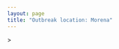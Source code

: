 ```yaml
---
layout: page
title: "Outbreak location: Morena"
---
```

<div id="mapid">
<script src="https://buda-magenta.github.io/hazard_map/load_map.js"></script>
><script>
var marker_outbreak = L.marker([26.166667, 77.500000],{"autoPan": true}).addTo(map); marker_outbreak.bindTooltip("Morena").openTooltip();

var circle_1 = L.circle([25.531031, 78.652689], {"pane": "markerPane", "color": "red", "fill": true, "fillOpacity": 0.2, "fillRule": "evenodd", "lineCap": "round", "lineJoin": "round", "opacity": 1.0, "radius": 96545, "stroke": true, "weight": 3}).addTo(map);
circle_1.bindTooltip("Jhansi<br>rank: 1<br>hazard index: 0.096545")
circle_1.bindPopup('<a href="https://buda-magenta.github.io/hazard_map/Jhansi">Jhansi</a>')

var circle_2 = L.circle([27.175255, 78.009816], {"pane": "markerPane", "color": "red", "fill": true, "fillOpacity": 0.2, "fillRule": "evenodd", "lineCap": "round", "lineJoin": "round", "opacity": 1.0, "radius": 59212, "stroke": true, "weight": 3}).addTo(map);
circle_2.bindTooltip("Agra<br>rank: 2<br>hazard index: 0.059213")
circle_2.bindPopup('<a href="https://buda-magenta.github.io/hazard_map/Agra">Agra</a>')

var circle_3 = L.circle([26.203725, 78.157363], {"pane": "markerPane", "color": "red", "fill": true, "fillOpacity": 0.2, "fillRule": "evenodd", "lineCap": "round", "lineJoin": "round", "opacity": 1.0, "radius": 47018, "stroke": true, "weight": 3}).addTo(map);
circle_3.bindTooltip("Gwalior<br>rank: 3<br>hazard index: 0.047018")
circle_3.bindPopup('<a href="https://buda-magenta.github.io/hazard_map/Gwalior">Gwalior</a>')

var circle_4 = L.circle([26.915458, 75.818982], {"pane": "markerPane", "color": "red", "fill": true, "fillOpacity": 0.2, "fillRule": "evenodd", "lineCap": "round", "lineJoin": "round", "opacity": 1.0, "radius": 40057, "stroke": true, "weight": 3}).addTo(map);
circle_4.bindTooltip("Jaipur<br>rank: 4<br>hazard index: 0.040057")
circle_4.bindPopup('<a href="https://buda-magenta.github.io/hazard_map/Jaipur">Jaipur</a>')

var circle_5 = L.circle([28.651718, 77.221939], {"pane": "markerPane", "color": "red", "fill": true, "fillOpacity": 0.2, "fillRule": "evenodd", "lineCap": "round", "lineJoin": "round", "opacity": 1.0, "radius": 14763, "stroke": true, "weight": 3}).addTo(map);
circle_5.bindTooltip("Delhi<br>rank: 5<br>hazard index: 0.014764")
circle_5.bindPopup('<a href="https://buda-magenta.github.io/hazard_map/Delhi">Delhi</a>')

var circle_6 = L.circle([25.196826, 76.000893], {"pane": "markerPane", "color": "red", "fill": true, "fillOpacity": 0.2, "fillRule": "evenodd", "lineCap": "round", "lineJoin": "round", "opacity": 1.0, "radius": 12462, "stroke": true, "weight": 3}).addTo(map);
circle_6.bindTooltip("Kota<br>rank: 6<br>hazard index: 0.012463")
circle_6.bindPopup('<a href="https://buda-magenta.github.io/hazard_map/Kota">Kota</a>')

var circle_7 = L.circle([27.876990, 78.137290], {"pane": "markerPane", "color": "red", "fill": true, "fillOpacity": 0.2, "fillRule": "evenodd", "lineCap": "round", "lineJoin": "round", "opacity": 1.0, "radius": 11090, "stroke": true, "weight": 3}).addTo(map);
circle_7.bindTooltip("Aligarh<br>rank: 7<br>hazard index: 0.011091")
circle_7.bindPopup('<a href="https://buda-magenta.github.io/hazard_map/Aligarh">Aligarh</a>')

var circle_8 = L.circle([27.177366, 78.389912], {"pane": "markerPane", "color": "red", "fill": true, "fillOpacity": 0.2, "fillRule": "evenodd", "lineCap": "round", "lineJoin": "round", "opacity": 1.0, "radius": 7514, "stroke": true, "weight": 3}).addTo(map);
circle_8.bindTooltip("Firozabad<br>rank: 8<br>hazard index: 0.007515")
circle_8.bindPopup('<a href="https://buda-magenta.github.io/hazard_map/Firozabad">Firozabad</a>')

var circle_9 = L.circle([24.917151, 76.696403], {"pane": "markerPane", "color": "red", "fill": true, "fillOpacity": 0.2, "fillRule": "evenodd", "lineCap": "round", "lineJoin": "round", "opacity": 1.0, "radius": 6385, "stroke": true, "weight": 3}).addTo(map);
circle_9.bindTooltip("Baran<br>rank: 9<br>hazard index: 0.006386")
circle_9.bindPopup('<a href="https://buda-magenta.github.io/hazard_map/Baran">Baran</a>')

var circle_10 = L.circle([26.460914, 80.321759], {"pane": "markerPane", "color": "red", "fill": true, "fillOpacity": 0.2, "fillRule": "evenodd", "lineCap": "round", "lineJoin": "round", "opacity": 1.0, "radius": 6275, "stroke": true, "weight": 3}).addTo(map);
circle_10.bindTooltip("Kanpur<br>rank: 10<br>hazard index: 0.006276")
circle_10.bindPopup('<a href="https://buda-magenta.github.io/hazard_map/Kanpur">Kanpur</a>')

var circle_11 = L.circle([26.122147, 75.663754], {"pane": "markerPane", "color": "red", "fill": true, "fillOpacity": 0.2, "fillRule": "evenodd", "lineCap": "round", "lineJoin": "round", "opacity": 1.0, "radius": 5976, "stroke": true, "weight": 3}).addTo(map);
circle_11.bindTooltip("Tonk<br>rank: 11<br>hazard index: 0.005977")
circle_11.bindPopup('<a href="https://buda-magenta.github.io/hazard_map/Tonk">Tonk</a>')

var circle_12 = L.circle([27.633333, 77.583333], {"pane": "markerPane", "color": "red", "fill": true, "fillOpacity": 0.2, "fillRule": "evenodd", "lineCap": "round", "lineJoin": "round", "opacity": 1.0, "radius": 4914, "stroke": true, "weight": 3}).addTo(map);
circle_12.bindTooltip("Mathura<br>rank: 12<br>hazard index: 0.004915")
circle_12.bindPopup('<a href="https://buda-magenta.github.io/hazard_map/Mathura">Mathura</a>')

var circle_13 = L.circle([26.653396, 77.624206], {"pane": "markerPane", "color": "red", "fill": true, "fillOpacity": 0.2, "fillRule": "evenodd", "lineCap": "round", "lineJoin": "round", "opacity": 1.0, "radius": 4654, "stroke": true, "weight": 3}).addTo(map);
circle_13.bindTooltip("Dhaulpur<br>rank: 13<br>hazard index: 0.004654")
circle_13.bindPopup('<a href="https://buda-magenta.github.io/hazard_map/Dhaulpur">Dhaulpur</a>')

var circle_14 = L.circle([25.375241, 77.828119], {"pane": "markerPane", "color": "red", "fill": true, "fillOpacity": 0.2, "fillRule": "evenodd", "lineCap": "round", "lineJoin": "round", "opacity": 1.0, "radius": 4222, "stroke": true, "weight": 3}).addTo(map);
circle_14.bindTooltip("Shivpuri<br>rank: 14<br>hazard index: 0.004223")
circle_14.bindPopup('<a href="https://buda-magenta.github.io/hazard_map/Shivpuri">Shivpuri</a>')

var circle_15 = L.circle([27.639077, 76.614452], {"pane": "markerPane", "color": "red", "fill": true, "fillOpacity": 0.2, "fillRule": "evenodd", "lineCap": "round", "lineJoin": "round", "opacity": 1.0, "radius": 3924, "stroke": true, "weight": 3}).addTo(map);
circle_15.bindTooltip("Alwar<br>rank: 15<br>hazard index: 0.003924")
circle_15.bindPopup('<a href="https://buda-magenta.github.io/hazard_map/Alwar">Alwar</a>')

var circle_16 = L.circle([24.500000, 77.500000], {"pane": "markerPane", "color": "red", "fill": true, "fillOpacity": 0.2, "fillRule": "evenodd", "lineCap": "round", "lineJoin": "round", "opacity": 1.0, "radius": 3837, "stroke": true, "weight": 3}).addTo(map);
circle_16.bindTooltip("Guna<br>rank: 16<br>hazard index: 0.003837")
circle_16.bindPopup('<a href="https://buda-magenta.github.io/hazard_map/Guna">Guna</a>')

var circle_17 = L.circle([25.500000, 75.833333], {"pane": "markerPane", "color": "red", "fill": true, "fillOpacity": 0.2, "fillRule": "evenodd", "lineCap": "round", "lineJoin": "round", "opacity": 1.0, "radius": 3782, "stroke": true, "weight": 3}).addTo(map);
circle_17.bindTooltip("Bundi<br>rank: 17<br>hazard index: 0.003782")
circle_17.bindPopup('<a href="https://buda-magenta.github.io/hazard_map/Bundi">Bundi</a>')

var circle_18 = L.circle([27.265212, 77.369126], {"pane": "markerPane", "color": "red", "fill": true, "fillOpacity": 0.2, "fillRule": "evenodd", "lineCap": "round", "lineJoin": "round", "opacity": 1.0, "radius": 3285, "stroke": true, "weight": 3}).addTo(map);
circle_18.bindTooltip("Bharatpur<br>rank: 18<br>hazard index: 0.003286")
circle_18.bindPopup('<a href="https://buda-magenta.github.io/hazard_map/Bharatpur">Bharatpur</a>')

var circle_19 = L.circle([26.718324, 79.090254], {"pane": "markerPane", "color": "red", "fill": true, "fillOpacity": 0.2, "fillRule": "evenodd", "lineCap": "round", "lineJoin": "round", "opacity": 1.0, "radius": 3207, "stroke": true, "weight": 3}).addTo(map);
circle_19.bindTooltip("Etawah<br>rank: 19<br>hazard index: 0.003208")
circle_19.bindPopup('<a href="https://buda-magenta.github.io/hazard_map/Etawah">Etawah</a>')

var circle_20 = L.circle([24.700385, 78.518668], {"pane": "markerPane", "color": "red", "fill": true, "fillOpacity": 0.2, "fillRule": "evenodd", "lineCap": "round", "lineJoin": "round", "opacity": 1.0, "radius": 2997, "stroke": true, "weight": 3}).addTo(map);
circle_20.bindTooltip("Lalitpur<br>rank: 20<br>hazard index: 0.002998")
circle_20.bindPopup('<a href="https://buda-magenta.github.io/hazard_map/Lalitpur">Lalitpur</a>')

var circle_21 = L.circle([26.229141, 76.304533], {"pane": "markerPane", "color": "red", "fill": true, "fillOpacity": 0.2, "fillRule": "evenodd", "lineCap": "round", "lineJoin": "round", "opacity": 1.0, "radius": 2943, "stroke": true, "weight": 3}).addTo(map);
circle_21.bindTooltip("Sawai Madhopur<br>rank: 21<br>hazard index: 0.002943")
circle_21.bindPopup('<a href="https://buda-magenta.github.io/hazard_map/Sawai_Madhopur">Sawai Madhopur</a>')

var circle_22 = L.circle([26.500000, 78.750000], {"pane": "markerPane", "color": "red", "fill": true, "fillOpacity": 0.2, "fillRule": "evenodd", "lineCap": "round", "lineJoin": "round", "opacity": 1.0, "radius": 2774, "stroke": true, "weight": 3}).addTo(map);
circle_22.bindTooltip("Bhind<br>rank: 22<br>hazard index: 0.002775")
circle_22.bindPopup('<a href="https://buda-magenta.github.io/hazard_map/Bhind">Bhind</a>')

var circle_23 = L.circle([25.935955, 79.424328], {"pane": "markerPane", "color": "red", "fill": true, "fillOpacity": 0.2, "fillRule": "evenodd", "lineCap": "round", "lineJoin": "round", "opacity": 1.0, "radius": 2425, "stroke": true, "weight": 3}).addTo(map);
circle_23.bindTooltip("Orai<br>rank: 23<br>hazard index: 0.002426")
circle_23.bindPopup('<a href="https://buda-magenta.github.io/hazard_map/Orai">Orai</a>')

var circle_24 = L.circle([23.258486, 77.401989], {"pane": "markerPane", "color": "red", "fill": true, "fillOpacity": 0.2, "fillRule": "evenodd", "lineCap": "round", "lineJoin": "round", "opacity": 1.0, "radius": 2387, "stroke": true, "weight": 3}).addTo(map);
circle_24.bindTooltip("Bhopal<br>rank: 24<br>hazard index: 0.002387")
circle_24.bindPopup('<a href="https://buda-magenta.github.io/hazard_map/Bhopal">Bhopal</a>')

var circle_25 = L.circle([22.720362, 75.868200], {"pane": "markerPane", "color": "red", "fill": true, "fillOpacity": 0.2, "fillRule": "evenodd", "lineCap": "round", "lineJoin": "round", "opacity": 1.0, "radius": 2279, "stroke": true, "weight": 3}).addTo(map);
circle_25.bindTooltip("Indore<br>rank: 25<br>hazard index: 0.002279")
circle_25.bindPopup('<a href="https://buda-magenta.github.io/hazard_map/Indore">Indore</a>')

var circle_26 = L.circle([28.457876, 79.405571], {"pane": "markerPane", "color": "red", "fill": true, "fillOpacity": 0.2, "fillRule": "evenodd", "lineCap": "round", "lineJoin": "round", "opacity": 1.0, "radius": 2120, "stroke": true, "weight": 3}).addTo(map);
circle_26.bindTooltip("Bareilly<br>rank: 26<br>hazard index: 0.002121")
circle_26.bindPopup('<a href="https://buda-magenta.github.io/hazard_map/Bareilly">Bareilly</a>')

var circle_27 = L.circle([25.438130, 81.833800], {"pane": "markerPane", "color": "red", "fill": true, "fillOpacity": 0.2, "fillRule": "evenodd", "lineCap": "round", "lineJoin": "round", "opacity": 1.0, "radius": 1972, "stroke": true, "weight": 3}).addTo(map);
circle_27.bindTooltip("Allahabad<br>rank: 27<br>hazard index: 0.001973")
circle_27.bindPopup('<a href="https://buda-magenta.github.io/hazard_map/Allahabad">Allahabad</a>')

var circle_28 = L.circle([25.750000, 78.500000], {"pane": "markerPane", "color": "red", "fill": true, "fillOpacity": 0.2, "fillRule": "evenodd", "lineCap": "round", "lineJoin": "round", "opacity": 1.0, "radius": 1960, "stroke": true, "weight": 3}).addTo(map);
circle_28.bindTooltip("Datia<br>rank: 28<br>hazard index: 0.001961")
circle_28.bindPopup('<a href="https://buda-magenta.github.io/hazard_map/Datia">Datia</a>')

var circle_29 = L.circle([26.732501, 77.036312], {"pane": "markerPane", "color": "red", "fill": true, "fillOpacity": 0.2, "fillRule": "evenodd", "lineCap": "round", "lineJoin": "round", "opacity": 1.0, "radius": 1862, "stroke": true, "weight": 3}).addTo(map);
circle_29.bindTooltip("Hindaun<br>rank: 29<br>hazard index: 0.001863")
circle_29.bindPopup('<a href="https://buda-magenta.github.io/hazard_map/Hindaun">Hindaun</a>')

var circle_30 = L.circle([26.469100, 74.639000], {"pane": "markerPane", "color": "red", "fill": true, "fillOpacity": 0.2, "fillRule": "evenodd", "lineCap": "round", "lineJoin": "round", "opacity": 1.0, "radius": 1841, "stroke": true, "weight": 3}).addTo(map);
circle_30.bindTooltip("Ajmer<br>rank: 30<br>hazard index: 0.001842")
circle_30.bindPopup('<a href="https://buda-magenta.github.io/hazard_map/Ajmer">Ajmer</a>')

var circle_31 = L.circle([27.036604, 78.651436], {"pane": "markerPane", "color": "red", "fill": true, "fillOpacity": 0.2, "fillRule": "evenodd", "lineCap": "round", "lineJoin": "round", "opacity": 1.0, "radius": 1422, "stroke": true, "weight": 3}).addTo(map);
circle_31.bindTooltip("Shikohabad<br>rank: 31<br>hazard index: 0.001423")
circle_31.bindPopup('<a href="https://buda-magenta.github.io/hazard_map/Shikohabad">Shikohabad</a>')

var circle_32 = L.circle([26.838100, 80.934600], {"pane": "markerPane", "color": "red", "fill": true, "fillOpacity": 0.2, "fillRule": "evenodd", "lineCap": "round", "lineJoin": "round", "opacity": 1.0, "radius": 1297, "stroke": true, "weight": 3}).addTo(map);
circle_32.bindTooltip("Lucknow<br>rank: 32<br>hazard index: 0.001298")
circle_32.bindPopup('<a href="https://buda-magenta.github.io/hazard_map/Lucknow">Lucknow</a>')

var circle_33 = L.circle([26.296772, 73.035143], {"pane": "markerPane", "color": "red", "fill": true, "fillOpacity": 0.2, "fillRule": "evenodd", "lineCap": "round", "lineJoin": "round", "opacity": 1.0, "radius": 1230, "stroke": true, "weight": 3}).addTo(map);
circle_33.bindTooltip("Jodhpur<br>rank: 33<br>hazard index: 0.001231")
circle_33.bindPopup('<a href="https://buda-magenta.github.io/hazard_map/Jodhpur">Jodhpur</a>')

var circle_34 = L.circle([27.209822, 79.048137], {"pane": "markerPane", "color": "red", "fill": true, "fillOpacity": 0.2, "fillRule": "evenodd", "lineCap": "round", "lineJoin": "round", "opacity": 1.0, "radius": 1217, "stroke": true, "weight": 3}).addTo(map);
circle_34.bindTooltip("Mainpuri<br>rank: 34<br>hazard index: 0.001217")
circle_34.bindPopup('<a href="https://buda-magenta.github.io/hazard_map/Mainpuri">Mainpuri</a>')

var circle_35 = L.circle([29.154148, 77.305954], {"pane": "markerPane", "color": "red", "fill": true, "fillOpacity": 0.2, "fillRule": "evenodd", "lineCap": "round", "lineJoin": "round", "opacity": 1.0, "radius": 1146, "stroke": true, "weight": 3}).addTo(map);
circle_35.bindTooltip("Baraut<br>rank: 35<br>hazard index: 0.001146")
circle_35.bindPopup('<a href="https://buda-magenta.github.io/hazard_map/Baraut">Baraut</a>')

var circle_36 = L.circle([27.573243, 78.111739], {"pane": "markerPane", "color": "red", "fill": true, "fillOpacity": 0.2, "fillRule": "evenodd", "lineCap": "round", "lineJoin": "round", "opacity": 1.0, "radius": 1100, "stroke": true, "weight": 3}).addTo(map);
circle_36.bindTooltip("Hathras<br>rank: 36<br>hazard index: 0.001101")
circle_36.bindPopup('<a href="https://buda-magenta.github.io/hazard_map/Hathras">Hathras</a>')

var circle_37 = L.circle([28.402979, 77.310384], {"pane": "markerPane", "color": "red", "fill": true, "fillOpacity": 0.2, "fillRule": "evenodd", "lineCap": "round", "lineJoin": "round", "opacity": 1.0, "radius": 1095, "stroke": true, "weight": 3}).addTo(map);
circle_37.bindTooltip("Faridabad<br>rank: 37<br>hazard index: 0.001096")
circle_37.bindPopup('<a href="https://buda-magenta.github.io/hazard_map/Faridabad">Faridabad</a>')

var circle_38 = L.circle([19.075990, 72.877393], {"pane": "markerPane", "color": "red", "fill": true, "fillOpacity": 0.2, "fillRule": "evenodd", "lineCap": "round", "lineJoin": "round", "opacity": 1.0, "radius": 1084, "stroke": true, "weight": 3}).addTo(map);
circle_38.bindTooltip("Mumbai<br>rank: 38<br>hazard index: 0.001085")
circle_38.bindPopup('<a href="https://buda-magenta.github.io/hazard_map/Mumbai">Mumbai</a>')

var circle_39 = L.circle([25.476300, 80.339500], {"pane": "markerPane", "color": "red", "fill": true, "fillOpacity": 0.2, "fillRule": "evenodd", "lineCap": "round", "lineJoin": "round", "opacity": 1.0, "radius": 1046, "stroke": true, "weight": 3}).addTo(map);
circle_39.bindTooltip("Banda<br>rank: 39<br>hazard index: 0.001047")
circle_39.bindPopup('<a href="https://buda-magenta.github.io/hazard_map/Banda">Banda</a>')

var circle_40 = L.circle([21.149813, 79.082056], {"pane": "markerPane", "color": "red", "fill": true, "fillOpacity": 0.2, "fillRule": "evenodd", "lineCap": "round", "lineJoin": "round", "opacity": 1.0, "radius": 888, "stroke": true, "weight": 3}).addTo(map);
circle_40.bindTooltip("Nagpur<br>rank: 40<br>hazard index: 0.000888")
circle_40.bindPopup('<a href="https://buda-magenta.github.io/hazard_map/Nagpur">Nagpur</a>')

var circle_41 = L.circle([23.021624, 72.579707], {"pane": "markerPane", "color": "red", "fill": true, "fillOpacity": 0.2, "fillRule": "evenodd", "lineCap": "round", "lineJoin": "round", "opacity": 1.0, "radius": 657, "stroke": true, "weight": 3}).addTo(map);
circle_41.bindTooltip("Ahmedabad<br>rank: 41<br>hazard index: 0.000657")
circle_41.bindPopup('<a href="https://buda-magenta.github.io/hazard_map/Ahmedabad">Ahmedabad</a>')

var circle_42 = L.circle([23.160894, 79.949770], {"pane": "markerPane", "color": "red", "fill": true, "fillOpacity": 0.2, "fillRule": "evenodd", "lineCap": "round", "lineJoin": "round", "opacity": 1.0, "radius": 641, "stroke": true, "weight": 3}).addTo(map);
circle_42.bindTooltip("Jabalpur<br>rank: 42<br>hazard index: 0.000642")
circle_42.bindPopup('<a href="https://buda-magenta.github.io/hazard_map/Jabalpur">Jabalpur</a>')

var circle_43 = L.circle([23.809612, 78.759114], {"pane": "markerPane", "color": "red", "fill": true, "fillOpacity": 0.2, "fillRule": "evenodd", "lineCap": "round", "lineJoin": "round", "opacity": 1.0, "radius": 599, "stroke": true, "weight": 3}).addTo(map);
circle_43.bindTooltip("Sagar<br>rank: 43<br>hazard index: 0.000599")
circle_43.bindPopup('<a href="https://buda-magenta.github.io/hazard_map/Sagar">Sagar</a>')

var circle_44 = L.circle([28.863842, 78.805778], {"pane": "markerPane", "color": "red", "fill": true, "fillOpacity": 0.2, "fillRule": "evenodd", "lineCap": "round", "lineJoin": "round", "opacity": 1.0, "radius": 568, "stroke": true, "weight": 3}).addTo(map);
circle_44.bindTooltip("Moradabad<br>rank: 44<br>hazard index: 0.000569")
circle_44.bindPopup('<a href="https://buda-magenta.github.io/hazard_map/Moradabad">Moradabad</a>')

var circle_45 = L.circle([30.909016, 75.851601], {"pane": "markerPane", "color": "red", "fill": true, "fillOpacity": 0.2, "fillRule": "evenodd", "lineCap": "round", "lineJoin": "round", "opacity": 1.0, "radius": 526, "stroke": true, "weight": 3}).addTo(map);
circle_45.bindTooltip("Ludhiana<br>rank: 45<br>hazard index: 0.000526")
circle_45.bindPopup('<a href="https://buda-magenta.github.io/hazard_map/Ludhiana">Ludhiana</a>')

var circle_46 = L.circle([28.015929, 73.317137], {"pane": "markerPane", "color": "red", "fill": true, "fillOpacity": 0.2, "fillRule": "evenodd", "lineCap": "round", "lineJoin": "round", "opacity": 1.0, "radius": 502, "stroke": true, "weight": 3}).addTo(map);
circle_46.bindTooltip("Bikaner<br>rank: 46<br>hazard index: 0.000502")
circle_46.bindPopup('<a href="https://buda-magenta.github.io/hazard_map/Bikaner">Bikaner</a>')

var circle_47 = L.circle([13.083694, 80.270186], {"pane": "markerPane", "color": "red", "fill": true, "fillOpacity": 0.2, "fillRule": "evenodd", "lineCap": "round", "lineJoin": "round", "opacity": 1.0, "radius": 486, "stroke": true, "weight": 3}).addTo(map);
circle_47.bindTooltip("Chennai<br>rank: 47<br>hazard index: 0.000486")
circle_47.bindPopup('<a href="https://buda-magenta.github.io/hazard_map/Chennai">Chennai</a>')

var circle_48 = L.circle([25.488773, 74.699613], {"pane": "markerPane", "color": "red", "fill": true, "fillOpacity": 0.2, "fillRule": "evenodd", "lineCap": "round", "lineJoin": "round", "opacity": 1.0, "radius": 439, "stroke": true, "weight": 3}).addTo(map);
circle_48.bindTooltip("Bhilwara<br>rank: 48<br>hazard index: 0.000440")
circle_48.bindPopup('<a href="https://buda-magenta.github.io/hazard_map/Bhilwara">Bhilwara</a>')

var circle_49 = L.circle([26.588559, 74.861097], {"pane": "markerPane", "color": "red", "fill": true, "fillOpacity": 0.2, "fillRule": "evenodd", "lineCap": "round", "lineJoin": "round", "opacity": 1.0, "radius": 433, "stroke": true, "weight": 3}).addTo(map);
circle_49.bindTooltip("Kishangarh<br>rank: 49<br>hazard index: 0.000434")
circle_49.bindPopup('<a href="https://buda-magenta.github.io/hazard_map/Kishangarh">Kishangarh</a>')

var circle_50 = L.circle([27.662826, 75.027926], {"pane": "markerPane", "color": "red", "fill": true, "fillOpacity": 0.2, "fillRule": "evenodd", "lineCap": "round", "lineJoin": "round", "opacity": 1.0, "radius": 428, "stroke": true, "weight": 3}).addTo(map);
circle_50.bindTooltip("Sikar<br>rank: 50<br>hazard index: 0.000429")
circle_50.bindPopup('<a href="https://buda-magenta.github.io/hazard_map/Sikar">Sikar</a>')

var circle_51 = L.circle([23.916667, 78.000000], {"pane": "markerPane", "color": "red", "fill": true, "fillOpacity": 0.2, "fillRule": "evenodd", "lineCap": "round", "lineJoin": "round", "opacity": 1.0, "radius": 418, "stroke": true, "weight": 3}).addTo(map);
circle_51.bindTooltip("Vidisha<br>rank: 51<br>hazard index: 0.000419")
circle_51.bindPopup('<a href="https://buda-magenta.github.io/hazard_map/Vidisha">Vidisha</a>')

var circle_52 = L.circle([23.174597, 75.785142], {"pane": "markerPane", "color": "red", "fill": true, "fillOpacity": 0.2, "fillRule": "evenodd", "lineCap": "round", "lineJoin": "round", "opacity": 1.0, "radius": 398, "stroke": true, "weight": 3}).addTo(map);
circle_52.bindTooltip("Ujjain<br>rank: 52<br>hazard index: 0.000398")
circle_52.bindPopup('<a href="https://buda-magenta.github.io/hazard_map/Ujjain">Ujjain</a>')

var circle_53 = L.circle([18.521428, 73.854454], {"pane": "markerPane", "color": "red", "fill": true, "fillOpacity": 0.2, "fillRule": "evenodd", "lineCap": "round", "lineJoin": "round", "opacity": 1.0, "radius": 375, "stroke": true, "weight": 3}).addTo(map);
circle_53.bindTooltip("Pune<br>rank: 53<br>hazard index: 0.000376")
circle_53.bindPopup('<a href="https://buda-magenta.github.io/hazard_map/Pune">Pune</a>')

var circle_54 = L.circle([29.938447, 78.145298], {"pane": "markerPane", "color": "red", "fill": true, "fillOpacity": 0.2, "fillRule": "evenodd", "lineCap": "round", "lineJoin": "round", "opacity": 1.0, "radius": 352, "stroke": true, "weight": 3}).addTo(map);
circle_54.bindTooltip("Haridwar<br>rank: 54<br>hazard index: 0.000353")
circle_54.bindPopup('<a href="https://buda-magenta.github.io/hazard_map/Haridwar">Haridwar</a>')

var circle_55 = L.circle([28.428262, 77.002700], {"pane": "markerPane", "color": "red", "fill": true, "fillOpacity": 0.2, "fillRule": "evenodd", "lineCap": "round", "lineJoin": "round", "opacity": 1.0, "radius": 304, "stroke": true, "weight": 3}).addTo(map);
circle_55.bindTooltip("Gurgaon<br>rank: 55<br>hazard index: 0.000305")
circle_55.bindPopup('<a href="https://buda-magenta.github.io/hazard_map/Gurgaon">Gurgaon</a>')

var circle_56 = L.circle([24.935635, 82.647701], {"pane": "markerPane", "color": "red", "fill": true, "fillOpacity": 0.2, "fillRule": "evenodd", "lineCap": "round", "lineJoin": "round", "opacity": 1.0, "radius": 292, "stroke": true, "weight": 3}).addTo(map);
circle_56.bindTooltip("Mirzapur<br>rank: 56<br>hazard index: 0.000292")
circle_56.bindPopup('<a href="https://buda-magenta.github.io/hazard_map/Mirzapur">Mirzapur</a>')

var circle_57 = L.circle([17.388786, 78.461065], {"pane": "markerPane", "color": "red", "fill": true, "fillOpacity": 0.2, "fillRule": "evenodd", "lineCap": "round", "lineJoin": "round", "opacity": 1.0, "radius": 283, "stroke": true, "weight": 3}).addTo(map);
circle_57.bindTooltip("Hyderabad<br>rank: 57<br>hazard index: 0.000283")
circle_57.bindPopup('<a href="https://buda-magenta.github.io/hazard_map/Hyderabad">Hyderabad</a>')

var circle_58 = L.circle([31.292011, 75.568058], {"pane": "markerPane", "color": "red", "fill": true, "fillOpacity": 0.2, "fillRule": "evenodd", "lineCap": "round", "lineJoin": "round", "opacity": 1.0, "radius": 281, "stroke": true, "weight": 3}).addTo(map);
circle_58.bindTooltip("Jalandhar<br>rank: 58<br>hazard index: 0.000281")
circle_58.bindPopup('<a href="https://buda-magenta.github.io/hazard_map/Jalandhar">Jalandhar</a>')

var circle_59 = L.circle([29.988077, 77.508130], {"pane": "markerPane", "color": "red", "fill": true, "fillOpacity": 0.2, "fillRule": "evenodd", "lineCap": "round", "lineJoin": "round", "opacity": 1.0, "radius": 280, "stroke": true, "weight": 3}).addTo(map);
circle_59.bindTooltip("Saharanpur<br>rank: 59<br>hazard index: 0.000280")
circle_59.bindPopup('<a href="https://buda-magenta.github.io/hazard_map/Saharanpur">Saharanpur</a>')

var circle_60 = L.circle([25.954628, 83.647350], {"pane": "markerPane", "color": "red", "fill": true, "fillOpacity": 0.2, "fillRule": "evenodd", "lineCap": "round", "lineJoin": "round", "opacity": 1.0, "radius": 273, "stroke": true, "weight": 3}).addTo(map);
circle_60.bindTooltip("Maunath Bhanjan<br>rank: 60<br>hazard index: 0.000274")
circle_60.bindPopup('<a href="https://buda-magenta.github.io/hazard_map/Maunath_Bhanjan">Maunath Bhanjan</a>')

var circle_61 = L.circle([29.000653, 77.768229], {"pane": "markerPane", "color": "red", "fill": true, "fillOpacity": 0.2, "fillRule": "evenodd", "lineCap": "round", "lineJoin": "round", "opacity": 1.0, "radius": 271, "stroke": true, "weight": 3}).addTo(map);
circle_61.bindTooltip("Meerut<br>rank: 61<br>hazard index: 0.000271")
circle_61.bindPopup('<a href="https://buda-magenta.github.io/hazard_map/Meerut">Meerut</a>')

var circle_62 = L.circle([12.979120, 77.591300], {"pane": "markerPane", "color": "red", "fill": true, "fillOpacity": 0.2, "fillRule": "evenodd", "lineCap": "round", "lineJoin": "round", "opacity": 1.0, "radius": 253, "stroke": true, "weight": 3}).addTo(map);
circle_62.bindTooltip("Bangalore<br>rank: 62<br>hazard index: 0.000254")
circle_62.bindPopup('<a href="https://buda-magenta.github.io/hazard_map/Bangalore">Bangalore</a>')

var circle_63 = L.circle([20.843512, 75.525927], {"pane": "markerPane", "color": "red", "fill": true, "fillOpacity": 0.2, "fillRule": "evenodd", "lineCap": "round", "lineJoin": "round", "opacity": 1.0, "radius": 245, "stroke": true, "weight": 3}).addTo(map);
circle_63.bindTooltip("Jalgaon<br>rank: 63<br>hazard index: 0.000245")
circle_63.bindPopup('<a href="https://buda-magenta.github.io/hazard_map/Jalgaon">Jalgaon</a>')

var circle_64 = L.circle([25.335649, 83.007629], {"pane": "markerPane", "color": "red", "fill": true, "fillOpacity": 0.2, "fillRule": "evenodd", "lineCap": "round", "lineJoin": "round", "opacity": 1.0, "radius": 243, "stroke": true, "weight": 3}).addTo(map);
circle_64.bindTooltip("Varanasi<br>rank: 64<br>hazard index: 0.000244")
circle_64.bindPopup('<a href="https://buda-magenta.github.io/hazard_map/Varanasi">Varanasi</a>')

var circle_65 = L.circle([24.578721, 73.686257], {"pane": "markerPane", "color": "red", "fill": true, "fillOpacity": 0.2, "fillRule": "evenodd", "lineCap": "round", "lineJoin": "round", "opacity": 1.0, "radius": 232, "stroke": true, "weight": 3}).addTo(map);
circle_65.bindTooltip("Udaipur<br>rank: 65<br>hazard index: 0.000232")
circle_65.bindPopup('<a href="https://buda-magenta.github.io/hazard_map/Udaipur">Udaipur</a>')

var circle_66 = L.circle([21.237947, 81.633683], {"pane": "markerPane", "color": "red", "fill": true, "fillOpacity": 0.2, "fillRule": "evenodd", "lineCap": "round", "lineJoin": "round", "opacity": 1.0, "radius": 226, "stroke": true, "weight": 3}).addTo(map);
circle_66.bindTooltip("Raipur<br>rank: 66<br>hazard index: 0.000226")
circle_66.bindPopup('<a href="https://buda-magenta.github.io/hazard_map/Raipur">Raipur</a>')

var circle_67 = L.circle([27.437194, 79.489129], {"pane": "markerPane", "color": "red", "fill": true, "fillOpacity": 0.2, "fillRule": "evenodd", "lineCap": "round", "lineJoin": "round", "opacity": 1.0, "radius": 220, "stroke": true, "weight": 3}).addTo(map);
circle_67.bindTooltip("Farrukhabad<br>rank: 67<br>hazard index: 0.000221")
circle_67.bindPopup('<a href="https://buda-magenta.github.io/hazard_map/Farrukhabad">Farrukhabad</a>')

var circle_68 = L.circle([31.634308, 74.873679], {"pane": "markerPane", "color": "red", "fill": true, "fillOpacity": 0.2, "fillRule": "evenodd", "lineCap": "round", "lineJoin": "round", "opacity": 1.0, "radius": 215, "stroke": true, "weight": 3}).addTo(map);
circle_68.bindTooltip("Amritsar<br>rank: 68<br>hazard index: 0.000215")
circle_68.bindPopup('<a href="https://buda-magenta.github.io/hazard_map/Amritsar">Amritsar</a>')

var circle_69 = L.circle([28.570784, 77.327107], {"pane": "markerPane", "color": "red", "fill": true, "fillOpacity": 0.2, "fillRule": "evenodd", "lineCap": "round", "lineJoin": "round", "opacity": 1.0, "radius": 215, "stroke": true, "weight": 3}).addTo(map);
circle_69.bindTooltip("Noida<br>rank: 69<br>hazard index: 0.000215")
circle_69.bindPopup('<a href="https://buda-magenta.github.io/hazard_map/Noida">Noida</a>')

var circle_70 = L.circle([22.541418, 88.357691], {"pane": "markerPane", "color": "red", "fill": true, "fillOpacity": 0.2, "fillRule": "evenodd", "lineCap": "round", "lineJoin": "round", "opacity": 1.0, "radius": 207, "stroke": true, "weight": 3}).addTo(map);
circle_70.bindTooltip("Kolkata<br>rank: 70<br>hazard index: 0.000208")
circle_70.bindPopup('<a href="https://buda-magenta.github.io/hazard_map/Kolkata">Kolkata</a>')

var circle_71 = L.circle([27.912633, 79.746563], {"pane": "markerPane", "color": "red", "fill": true, "fillOpacity": 0.2, "fillRule": "evenodd", "lineCap": "round", "lineJoin": "round", "opacity": 1.0, "radius": 206, "stroke": true, "weight": 3}).addTo(map);
circle_71.bindTooltip("Shahjahanpur<br>rank: 71<br>hazard index: 0.000206")
circle_71.bindPopup('<a href="https://buda-magenta.github.io/hazard_map/Shahjahanpur">Shahjahanpur</a>')

var circle_72 = L.circle([26.671329, 83.364583], {"pane": "markerPane", "color": "red", "fill": true, "fillOpacity": 0.2, "fillRule": "evenodd", "lineCap": "round", "lineJoin": "round", "opacity": 1.0, "radius": 192, "stroke": true, "weight": 3}).addTo(map);
circle_72.bindTooltip("Gorakhpur<br>rank: 72<br>hazard index: 0.000193")
circle_72.bindPopup('<a href="https://buda-magenta.github.io/hazard_map/Gorakhpur">Gorakhpur</a>')

var circle_73 = L.circle([23.000000, 76.166667], {"pane": "markerPane", "color": "red", "fill": true, "fillOpacity": 0.2, "fillRule": "evenodd", "lineCap": "round", "lineJoin": "round", "opacity": 1.0, "radius": 189, "stroke": true, "weight": 3}).addTo(map);
circle_73.bindTooltip("Dewas<br>rank: 73<br>hazard index: 0.000189")
circle_73.bindPopup('<a href="https://buda-magenta.github.io/hazard_map/Dewas">Dewas</a>')

var circle_74 = L.circle([28.206144, 74.691907], {"pane": "markerPane", "color": "red", "fill": true, "fillOpacity": 0.2, "fillRule": "evenodd", "lineCap": "round", "lineJoin": "round", "opacity": 1.0, "radius": 187, "stroke": true, "weight": 3}).addTo(map);
circle_74.bindTooltip("Churu<br>rank: 74<br>hazard index: 0.000187")
circle_74.bindPopup('<a href="https://buda-magenta.github.io/hazard_map/Churu">Churu</a>')

var circle_75 = L.circle([25.565691, 80.063489], {"pane": "markerPane", "color": "red", "fill": true, "fillOpacity": 0.2, "fillRule": "evenodd", "lineCap": "round", "lineJoin": "round", "opacity": 1.0, "radius": 183, "stroke": true, "weight": 3}).addTo(map);
circle_75.bindTooltip("Khanna<br>rank: 75<br>hazard index: 0.000184")
circle_75.bindPopup('<a href="https://buda-magenta.github.io/hazard_map/Khanna">Khanna</a>')

var circle_76 = L.circle([27.060786, 74.176675], {"pane": "markerPane", "color": "red", "fill": true, "fillOpacity": 0.2, "fillRule": "evenodd", "lineCap": "round", "lineJoin": "round", "opacity": 1.0, "radius": 170, "stroke": true, "weight": 3}).addTo(map);
circle_76.bindTooltip("Nagaur<br>rank: 76<br>hazard index: 0.000170")
circle_76.bindPopup('<a href="https://buda-magenta.github.io/hazard_map/Nagaur">Nagaur</a>')

var circle_77 = L.circle([27.883846, 78.634890], {"pane": "markerPane", "color": "red", "fill": true, "fillOpacity": 0.2, "fillRule": "evenodd", "lineCap": "round", "lineJoin": "round", "opacity": 1.0, "radius": 163, "stroke": true, "weight": 3}).addTo(map);
circle_77.bindTooltip("Kasganj<br>rank: 77<br>hazard index: 0.000164")
circle_77.bindPopup('<a href="https://buda-magenta.github.io/hazard_map/Kasganj">Kasganj</a>')

var circle_78 = L.circle([28.733400, 77.298600], {"pane": "markerPane", "color": "red", "fill": true, "fillOpacity": 0.2, "fillRule": "evenodd", "lineCap": "round", "lineJoin": "round", "opacity": 1.0, "radius": 161, "stroke": true, "weight": 3}).addTo(map);
circle_78.bindTooltip("Loni<br>rank: 78<br>hazard index: 0.000162")
circle_78.bindPopup('<a href="https://buda-magenta.github.io/hazard_map/Loni">Loni</a>')

var circle_79 = L.circle([19.194329, 72.970178], {"pane": "markerPane", "color": "red", "fill": true, "fillOpacity": 0.2, "fillRule": "evenodd", "lineCap": "round", "lineJoin": "round", "opacity": 1.0, "radius": 158, "stroke": true, "weight": 3}).addTo(map);
circle_79.bindTooltip("Thane<br>rank: 79<br>hazard index: 0.000158")
circle_79.bindPopup('<a href="https://buda-magenta.github.io/hazard_map/Thane">Thane</a>')

var circle_80 = L.circle([26.439874, 80.018000], {"pane": "markerPane", "color": "red", "fill": true, "fillOpacity": 0.2, "fillRule": "evenodd", "lineCap": "round", "lineJoin": "round", "opacity": 1.0, "radius": 153, "stroke": true, "weight": 3}).addTo(map);
circle_80.bindTooltip("Akbarpur<br>rank: 80<br>hazard index: 0.000153")
circle_80.bindPopup('<a href="https://buda-magenta.github.io/hazard_map/Akbarpur">Akbarpur</a>')

var circle_81 = L.circle([29.168807, 75.746110], {"pane": "markerPane", "color": "red", "fill": true, "fillOpacity": 0.2, "fillRule": "evenodd", "lineCap": "round", "lineJoin": "round", "opacity": 1.0, "radius": 151, "stroke": true, "weight": 3}).addTo(map);
circle_81.bindTooltip("Hisar<br>rank: 81<br>hazard index: 0.000152")
circle_81.bindPopup('<a href="https://buda-magenta.github.io/hazard_map/Hisar">Hisar</a>')

var circle_82 = L.circle([28.901090, 76.580194], {"pane": "markerPane", "color": "red", "fill": true, "fillOpacity": 0.2, "fillRule": "evenodd", "lineCap": "round", "lineJoin": "round", "opacity": 1.0, "radius": 151, "stroke": true, "weight": 3}).addTo(map);
circle_82.bindTooltip("Rohtak<br>rank: 82<br>hazard index: 0.000152")
circle_82.bindPopup('<a href="https://buda-magenta.github.io/hazard_map/Rohtak">Rohtak</a>')

var circle_83 = L.circle([20.266777, 85.843559], {"pane": "markerPane", "color": "red", "fill": true, "fillOpacity": 0.2, "fillRule": "evenodd", "lineCap": "round", "lineJoin": "round", "opacity": 1.0, "radius": 150, "stroke": true, "weight": 3}).addTo(map);
circle_83.bindTooltip("Bhubaneswar<br>rank: 83<br>hazard index: 0.000151")
circle_83.bindPopup('<a href="https://buda-magenta.github.io/hazard_map/Bhubaneswar">Bhubaneswar</a>')

var circle_84 = L.circle([26.099214, 74.312704], {"pane": "markerPane", "color": "red", "fill": true, "fillOpacity": 0.2, "fillRule": "evenodd", "lineCap": "round", "lineJoin": "round", "opacity": 1.0, "radius": 145, "stroke": true, "weight": 3}).addTo(map);
circle_84.bindTooltip("Beawar<br>rank: 84<br>hazard index: 0.000146")
circle_84.bindPopup('<a href="https://buda-magenta.github.io/hazard_map/Beawar">Beawar</a>')

var circle_85 = L.circle([22.275879, 79.721045], {"pane": "markerPane", "color": "red", "fill": true, "fillOpacity": 0.2, "fillRule": "evenodd", "lineCap": "round", "lineJoin": "round", "opacity": 1.0, "radius": 139, "stroke": true, "weight": 3}).addTo(map);
circle_85.bindTooltip("Seoni<br>rank: 85<br>hazard index: 0.000140")
circle_85.bindPopup('<a href="https://buda-magenta.github.io/hazard_map/Seoni">Seoni</a>')

var circle_86 = L.circle([24.265131, 75.387182], {"pane": "markerPane", "color": "red", "fill": true, "fillOpacity": 0.2, "fillRule": "evenodd", "lineCap": "round", "lineJoin": "round", "opacity": 1.0, "radius": 134, "stroke": true, "weight": 3}).addTo(map);
circle_86.bindTooltip("Mandsaur<br>rank: 86<br>hazard index: 0.000134")
circle_86.bindPopup('<a href="https://buda-magenta.github.io/hazard_map/Mandsaur">Mandsaur</a>')

var circle_87 = L.circle([22.383333, 82.133333], {"pane": "markerPane", "color": "red", "fill": true, "fillOpacity": 0.2, "fillRule": "evenodd", "lineCap": "round", "lineJoin": "round", "opacity": 1.0, "radius": 133, "stroke": true, "weight": 3}).addTo(map);
circle_87.bindTooltip("Bilaspur<br>rank: 87<br>hazard index: 0.000133")
circle_87.bindPopup('<a href="https://buda-magenta.github.io/hazard_map/Bilaspur">Bilaspur</a>')

var circle_88 = L.circle([24.500000, 74.500000], {"pane": "markerPane", "color": "red", "fill": true, "fillOpacity": 0.2, "fillRule": "evenodd", "lineCap": "round", "lineJoin": "round", "opacity": 1.0, "radius": 132, "stroke": true, "weight": 3}).addTo(map);
circle_88.bindTooltip("Chittaurgarh<br>rank: 88<br>hazard index: 0.000133")
circle_88.bindPopup('<a href="https://buda-magenta.github.io/hazard_map/Chittaurgarh">Chittaurgarh</a>')

var circle_89 = L.circle([20.011247, 73.790236], {"pane": "markerPane", "color": "red", "fill": true, "fillOpacity": 0.2, "fillRule": "evenodd", "lineCap": "round", "lineJoin": "round", "opacity": 1.0, "radius": 129, "stroke": true, "weight": 3}).addTo(map);
circle_89.bindTooltip("Nashik<br>rank: 89<br>hazard index: 0.000129")
circle_89.bindPopup('<a href="https://buda-magenta.github.io/hazard_map/Nashik">Nashik</a>')

var circle_90 = L.circle([24.462465, 74.850114], {"pane": "markerPane", "color": "red", "fill": true, "fillOpacity": 0.2, "fillRule": "evenodd", "lineCap": "round", "lineJoin": "round", "opacity": 1.0, "radius": 129, "stroke": true, "weight": 3}).addTo(map);
circle_90.bindTooltip("Nimach<br>rank: 90<br>hazard index: 0.000129")
circle_90.bindPopup('<a href="https://buda-magenta.github.io/hazard_map/Nimach">Nimach</a>')

var circle_91 = L.circle([27.701115, 74.464936], {"pane": "markerPane", "color": "red", "fill": true, "fillOpacity": 0.2, "fillRule": "evenodd", "lineCap": "round", "lineJoin": "round", "opacity": 1.0, "radius": 129, "stroke": true, "weight": 3}).addTo(map);
circle_91.bindTooltip("Sujangarh<br>rank: 91<br>hazard index: 0.000129")
circle_91.bindPopup('<a href="https://buda-magenta.github.io/hazard_map/Sujangarh">Sujangarh</a>')

var circle_92 = L.circle([24.500000, 81.000000], {"pane": "markerPane", "color": "red", "fill": true, "fillOpacity": 0.2, "fillRule": "evenodd", "lineCap": "round", "lineJoin": "round", "opacity": 1.0, "radius": 115, "stroke": true, "weight": 3}).addTo(map);
circle_92.bindTooltip("Satna<br>rank: 92<br>hazard index: 0.000116")
circle_92.bindPopup('<a href="https://buda-magenta.github.io/hazard_map/Satna">Satna</a>')

var circle_93 = L.circle([22.801519, 86.202958], {"pane": "markerPane", "color": "red", "fill": true, "fillOpacity": 0.2, "fillRule": "evenodd", "lineCap": "round", "lineJoin": "round", "opacity": 1.0, "radius": 113, "stroke": true, "weight": 3}).addTo(map);
circle_93.bindTooltip("Jamshedpur<br>rank: 93<br>hazard index: 0.000113")
circle_93.bindPopup('<a href="https://buda-magenta.github.io/hazard_map/Jamshedpur">Jamshedpur</a>')

var circle_94 = L.circle([23.833962, 80.392456], {"pane": "markerPane", "color": "red", "fill": true, "fillOpacity": 0.2, "fillRule": "evenodd", "lineCap": "round", "lineJoin": "round", "opacity": 1.0, "radius": 112, "stroke": true, "weight": 3}).addTo(map);
circle_94.bindTooltip("Murwara<br>rank: 94<br>hazard index: 0.000112")
circle_94.bindPopup('<a href="https://buda-magenta.github.io/hazard_map/Murwara">Murwara</a>')

var circle_95 = L.circle([30.733442, 76.779714], {"pane": "markerPane", "color": "red", "fill": true, "fillOpacity": 0.2, "fillRule": "evenodd", "lineCap": "round", "lineJoin": "round", "opacity": 1.0, "radius": 111, "stroke": true, "weight": 3}).addTo(map);
circle_95.bindTooltip("Chandigarh<br>rank: 95<br>hazard index: 0.000111")
circle_95.bindPopup('<a href="https://buda-magenta.github.io/hazard_map/Chandigarh">Chandigarh</a>')

var circle_96 = L.circle([20.468600, 85.879200], {"pane": "markerPane", "color": "red", "fill": true, "fillOpacity": 0.2, "fillRule": "evenodd", "lineCap": "round", "lineJoin": "round", "opacity": 1.0, "radius": 108, "stroke": true, "weight": 3}).addTo(map);
circle_96.bindTooltip("Cuttack<br>rank: 96<br>hazard index: 0.000109")
circle_96.bindPopup('<a href="https://buda-magenta.github.io/hazard_map/Cuttack">Cuttack</a>')

var circle_97 = L.circle([16.508759, 80.618510], {"pane": "markerPane", "color": "red", "fill": true, "fillOpacity": 0.2, "fillRule": "evenodd", "lineCap": "round", "lineJoin": "round", "opacity": 1.0, "radius": 108, "stroke": true, "weight": 3}).addTo(map);
circle_97.bindTooltip("Vijayawada<br>rank: 97<br>hazard index: 0.000109")
circle_97.bindPopup('<a href="https://buda-magenta.github.io/hazard_map/Vijayawada">Vijayawada</a>')

var circle_98 = L.circle([28.488378, 78.735249], {"pane": "markerPane", "color": "red", "fill": true, "fillOpacity": 0.2, "fillRule": "evenodd", "lineCap": "round", "lineJoin": "round", "opacity": 1.0, "radius": 102, "stroke": true, "weight": 3}).addTo(map);
circle_98.bindTooltip("Chandausi<br>rank: 98<br>hazard index: 0.000103")
circle_98.bindPopup('<a href="https://buda-magenta.github.io/hazard_map/Chandausi">Chandausi</a>')

var circle_99 = L.circle([29.500882, 77.348383], {"pane": "markerPane", "color": "red", "fill": true, "fillOpacity": 0.2, "fillRule": "evenodd", "lineCap": "round", "lineJoin": "round", "opacity": 1.0, "radius": 102, "stroke": true, "weight": 3}).addTo(map);
circle_99.bindTooltip("Shamli<br>rank: 99<br>hazard index: 0.000103")
circle_99.bindPopup('<a href="https://buda-magenta.github.io/hazard_map/Shamli">Shamli</a>')

var circle_100 = L.circle([25.609324, 85.123525], {"pane": "markerPane", "color": "red", "fill": true, "fillOpacity": 0.2, "fillRule": "evenodd", "lineCap": "round", "lineJoin": "round", "opacity": 1.0, "radius": 95, "stroke": true, "weight": 3}).addTo(map);
circle_100.bindTooltip("Patna<br>rank: 100<br>hazard index: 0.000096")
circle_100.bindPopup('<a href="https://buda-magenta.github.io/hazard_map/Patna">Patna</a>')
</script>
</div>